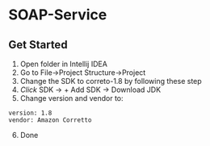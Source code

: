 # SOAP-Service
## Get Started
1. Open folder in Intellij IDEA
2. Go to File->Project Structure->Project
3. Change the SDK to correto-1.8 by following these step
4. *Click* SDK -> + Add SDK -> Download JDK
5. Change version and vendor to:
```
version: 1.8
vendor: Amazon Corretto
```
6. Done